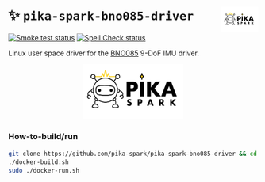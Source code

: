 <a href="https://pika-spark.io/"><img align="right" src="https://raw.githubusercontent.com/pika-spark/.github/main/logo/logo-pika-spark-bg-white.png" width="15%"></a>
:sparkles: `pika-spark-bno085-driver`
=====================================
[![Smoke test status](https://github.com/pika-spark/pika-spark-bno085-driver/actions/workflows/smoke-test.yml/badge.svg)](https://github.com/pika-spark/pika-spark-bno085-driver/actions/workflows/smoke-test.yml)
[![Spell Check status](https://github.com/pika-spark/pika-spark-bno085-driver/actions/workflows/spell-check.yml/badge.svg)](https://github.com/pika-spark/pika-spark-bno085-driver/actions/workflows/spell-check.yml)

Linux user space driver for the [BNO085](https://www.ceva-dsp.com/wp-content/uploads/2019/10/BNO080_085-Datasheet.pdf) 9-DoF IMU driver.

<p align="center">
  <a href="https://pika-spark.io/"><img src="https://raw.githubusercontent.com/pika-spark/.github/main/logo/logo-pika-spark-bg-white-github.png" width="40%"></a>
</p>

### How-to-build/run
```bash
git clone https://github.com/pika-spark/pika-spark-bno085-driver && cd pika-spark-bno085-driver/docker
./docker-build.sh
sudo ./docker-run.sh
```
